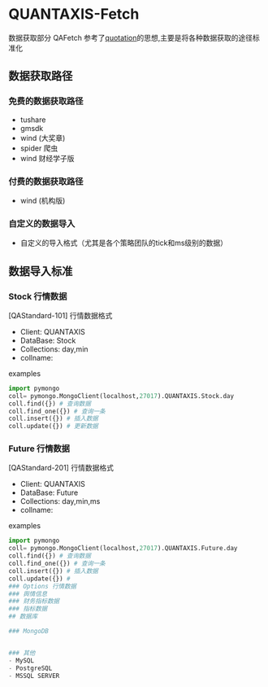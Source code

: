 # QUANTAXIS-Fetch
数据获取部分
QAFetch 参考了[quotation](https://github.com/Cuizi7/quotation)的思想,主要是将各种数据获取的途径标准化


## 数据获取路径
### 免费的数据获取路径
- tushare
- gmsdk
- wind (大奖章)
- spider 爬虫
- wind 财经学子版

### 付费的数据获取路径

- wind (机构版)

### 自定义的数据导入

- 自定义的导入格式（尤其是各个策略团队的tick和ms级别的数据）

## 数据导入标准

### Stock 行情数据
[QAStandard-101] 行情数据格式
- Client: QUANTAXIS
- DataBase: Stock
- Collections: day,min
- collname: 

examples
```python
import pymongo
coll= pymongo.MongoClient(localhost,27017).QUANTAXIS.Stock.day
coll.find({}) # 查询数据
coll.find_one({}) # 查询一条
coll.insert({}) # 插入数据
coll.update({}) # 更新数据
```

### Future 行情数据
[QAStandard-201] 行情数据格式
- Client: QUANTAXIS
- DataBase: Future
- Collections: day,min,ms
- collname: 

examples
```python
import pymongo
coll= pymongo.MongoClient(localhost,27017).QUANTAXIS.Future.day
coll.find({}) # 查询数据
coll.find_one({}) # 查询一条
coll.insert({}) # 插入数据
coll.update({}) # 
### Options 行情数据
### 舆情信息
### 财务指标数据
### 指标数据
## 数据库

### MongoDB


### 其他
- MySQL
- PostgreSQL
- MSSQL SERVER